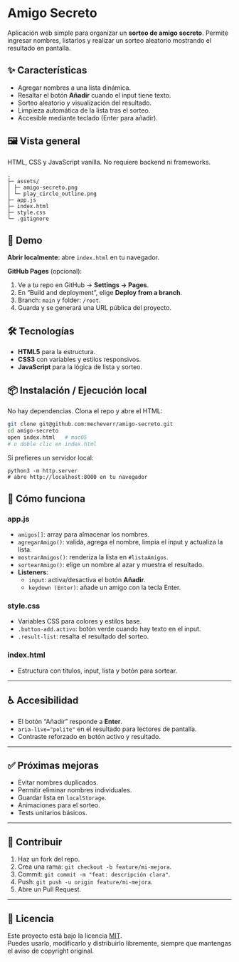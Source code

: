 # Amigo Secreto

Aplicación web simple para organizar un **sorteo de amigo secreto**. Permite ingresar nombres, listarlos y realizar un sorteo aleatorio mostrando el resultado en pantalla.

## ✨ Características
- Agregar nombres a una lista dinámica.
- Resaltar el botón **Añadir** cuando el input tiene texto.
- Sorteo aleatorio y visualización del resultado.
- Limpieza automática de la lista tras el sorteo.
- Accesible mediante teclado (Enter para añadir).

## 🖼️ Vista general
HTML, CSS y JavaScript vanilla. No requiere backend ni frameworks.
```
.
├─ assets/
│ ├─ amigo-secreto.png
│ └─ play_circle_outline.png
├─ app.js
├─ index.html
├─ style.css
└─ .gitignore
```


## 🚀 Demo
**Abrir localmente**: abre `index.html` en tu navegador.  

**GitHub Pages** (opcional):
1. Ve a tu repo en GitHub → **Settings → Pages**.
2. En “Build and deployment”, elige **Deploy from a branch**.
3. Branch: `main` y folder: `/root`.
4. Guarda y se generará una URL pública del proyecto.

## 🛠️ Tecnologías
- **HTML5** para la estructura.
- **CSS3** con variables y estilos responsivos.
- **JavaScript** para la lógica de lista y sorteo.

## 📦 Instalación / Ejecución local
No hay dependencias. Clona el repo y abre el HTML:

```bash
git clone git@github.com:mecheverr/amigo-secreto.git
cd amigo-secreto
open index.html   # macOS
# o doble clic en index.html
```
Si prefieres un servidor local:
```
python3 -m http.server
# abre http://localhost:8000 en tu navegador
```
## 🧠 Cómo funciona

### app.js
- `amigos[]`: array para almacenar los nombres.
- `agregarAmigo()`: valida, agrega el nombre, limpia el input y actualiza la lista.
- `mostrarAmigos()`: renderiza la lista en `#listaAmigos`.
- `sortearAmigo()`: elige un nombre al azar y muestra el resultado.
- **Listeners**:
  - `input`: activa/desactiva el botón **Añadir**.
  - `keydown (Enter)`: añade un amigo con la tecla Enter.

### style.css
- Variables CSS para colores y estilos base.
- `.button-add.activo`: botón verde cuando hay texto en el input.
- `.result-list`: resalta el resultado del sorteo.

### index.html
- Estructura con títulos, input, lista y botón para sortear.

---

## ♿ Accesibilidad
- El botón “Añadir” responde a **Enter**.
- `aria-live="polite"` en el resultado para lectores de pantalla.
- Contraste reforzado en botón activo y resultado.

---

## ✅ Próximas mejoras
- Evitar nombres duplicados.
- Permitir eliminar nombres individuales.
- Guardar lista en `localStorage`.
- Animaciones para el sorteo.
- Tests unitarios básicos.

---

## 🙌 Contribuir
1. Haz un fork del repo.
2. Crea una rama: `git checkout -b feature/mi-mejora`.
3. Commit: `git commit -m "feat: descripción clara"`.
4. Push: `git push -u origin feature/mi-mejora`.
5. Abre un Pull Request.

---

## 📄 Licencia
Este proyecto está bajo la licencia [MIT](LICENSE).  
Puedes usarlo, modificarlo y distribuirlo libremente, siempre que mantengas el aviso de copyright original.




